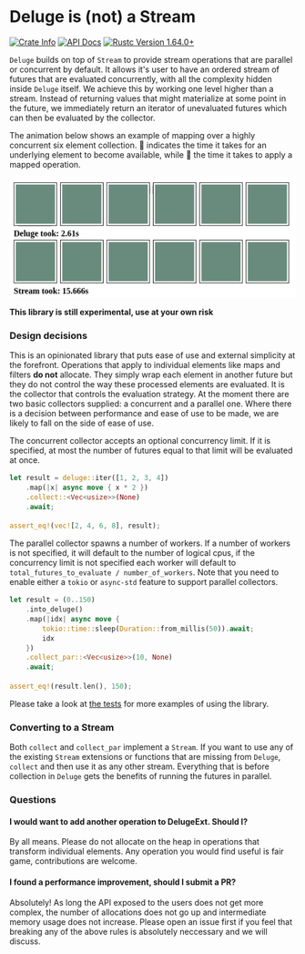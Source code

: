 # Deluge is (not) a Stream

<div>
 <p>
    <a href="https://crates.io/crates/deluge"><img alt="Crate Info" src="https://img.shields.io/crates/v/deluge.svg"/></a>
    <a href="https://docs.rs/deluge/"><img alt="API Docs" src="https://img.shields.io/badge/docs.rs-deluge-green"/></a>
    <a href="https://blog.rust-lang.org/2022/09/22/Rust-1.64.0.html"><img alt="Rustc Version 1.64.0+" src="https://img.shields.io/badge/rustc-1.64%2B-lightgrey.svg"/></a>
  </p>

</div>

`Deluge` builds on top of `Stream` to provide stream operations that are parallel or concurrent by default.
It allows it's user to have an ordered stream of futures that are evaluated concurrently, with all the complexity hidden inside `Deluge` itself.
We achieve this by working one level higher than a stream.
Instead of returning values that might materialize at some point in the future, we immediately return an iterator of unevaluated futures which can then be evaluated by the collector.

The animation below shows an example of mapping over a highly concurrent six element collection. &#x1F4D8; indicates the time it takes for an underlying element to become available, while &#x1F4D7; the time it takes to apply a mapped operation.

![Example of processing using Deluge and Streams](./images/process.gif)

**This library is still experimental, use at your own risk**

### Design decisions

This is an opinionated library that puts ease of use and external simplicity at the forefront.
Operations that apply to individual elements like maps and filters **do not** allocate.
They simply wrap each element in another future but they do not control the way these processed elements are evaluated.
It is the collector that controls the evaluation strategy.
At the moment there are two basic collectors supplied: a concurrent and a parallel one.
Where there is a decision between performance and ease of use to be made, we are likely to fall on the side of ease of use.

The concurrent collector accepts an optional concurrency limit.
If it is specified, at most the number of futures equal to that limit will be evaluated at once.

```rust
let result = deluge::iter([1, 2, 3, 4])
    .map(|x| async move { x * 2 })
    .collect::<Vec<usize>>(None)
    .await;

assert_eq!(vec![2, 4, 6, 8], result);
```

The parallel collector spawns a number of workers.
If a number of workers is not specified, it will default to the number of logical cpus, if the concurrency limit is not specified each worker will default to `total_futures_to_evaluate / number_of_workers`.
Note that you need to enable either a `tokio` or `async-std` feature to support parallel collectors.

```rust
let result = (0..150)
    .into_deluge()
    .map(|idx| async move {
        tokio::time::sleep(Duration::from_millis(50)).await;
        idx
    })
    .collect_par::<Vec<usize>>(10, None)
    .await;

assert_eq!(result.len(), 150);
```

Please take a look at [the tests](https://github.com/mkawalec/deluge/blob/main/src/deluge_ext.rs) for more examples of using the library.

### Converting to a Stream

Both `collect` and `collect_par` implement a `Stream`.
If you want to use any of the existing `Stream` extensions or functions that are missing from `Deluge`, `collect` and then use it as any other stream.
Everything that is before collection in `Deluge` gets the benefits of running the futures in parallel.

### Questions

#### I would want to add another operation to DelugeExt. Should I?

By all means.
Please do not allocate on the heap in operations that transform individual elements.
Any operation you would find useful is fair game, contributions are welcome.

#### I found a performance improvement, should I submit a PR?

Absolutely!
As long the API exposed to the users does not get more complex, the number of allocations does not go up and intermediate memory usage does not increase.
Please open an issue first if you feel that breaking any of the above rules is absolutely neccessary and we will discuss.
